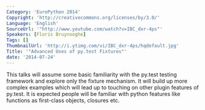 ```yaml
---
Category: 'EuroPython 2014'
Copyright: 'http://creativecommons.org/licenses/by/3.0/'
Language: 'English'
SourceUrl: '"http://www.youtube.com/watch?v=IBC_dxr-4ps"'
Speakers: [Floris Bruynooghe]
Tags: []
ThumbnailUrl: 'http://i.ytimg.com/vi/IBC_dxr-4ps/hqdefault.jpg'
Title: '"Advanced Uses of py.test Fixtures"'
date: '2014-07-24'
---
```

This talks will assume some basic familiarity with the py.test
testing framework and explore only the fixture mechanism.  It will
build up more complex examples which will lead up to touching on
other plugin features of py.test.  It is expected people will be
familiar with python features like functions as first-class objects,
closures etc.